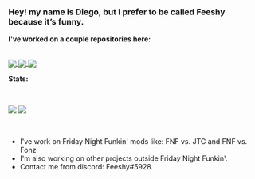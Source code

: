 ### Hey! my name is Diego, but I prefer to be called Feeshy because it’s funny.

**I've worked on a couple repositories here:**

<br />

<a href="https://github.com/Just-Feeshy/Spoopy-Engine">
  <img align="center" src="https://github-readme-stats.vercel.app/api/pin/?username=Just-Feeshy&repo=Spoopy-Engine&theme=midnight-purple" />
</a>
<a href="https://github.com/Just-Feeshy/anuraghazra.github.io">
  <img align="center" src="https://github-readme-stats.vercel.app/api/pin/?username=Just-Feeshy&repo=Feeshmora-Playground&theme=midnight-purple" />
</a>
<a href="https://github.com/Just-Feeshy/Study-Guide">
  <img align="center" src="https://github-readme-stats.vercel.app/api/pin/?username=Just-Feeshy&repo=Study-Guide&theme=midnight-purple" />
</a>

<br />

**Stats:**

<br />

![](https://github-readme-stats.vercel.app/api/top-langs/?username=Just-Feeshy&show_icons=true&theme=midnight-purple)
![](https://github-readme-streak-stats.herokuapp.com/?user=Just-Feeshy&show_icons=true&theme=midnight-purple)

<br />

- I've work on Friday Night Funkin' mods like: FNF vs. JTC and FNF vs. Fonz
- I'm also working on other projects outside Friday Night Funkin'.
- Contact me from discord: Feeshy#5928.